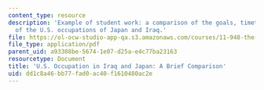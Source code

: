 ```yaml
---
content_type: resource
description: 'Example of student work: a comparison of the goals, timetable, and organization
  of the U.S. occupations of Japan and Iraq.'
file: https://ol-ocw-studio-app-qa.s3.amazonaws.com/courses/11-948-the-politics-of-reconstructing-iraq-spring-2005/dd1c8a46bb77fad0ac40f1610480ac2e_kwack_final.pdf
file_type: application/pdf
parent_uid: a93308be-5674-1e07-d25a-e4c77ba23163
resourcetype: Document
title: 'U.S. Occupation in Iraq and Japan: A Brief Comparison'
uid: dd1c8a46-bb77-fad0-ac40-f1610480ac2e
---
```

